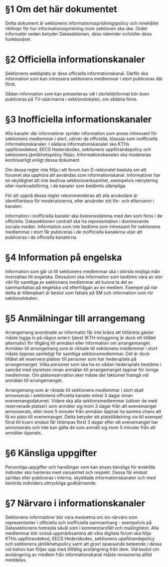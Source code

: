 <!-- Konglig Datasektionens PM för informationsspridning -->

# §1 Om det här dokumentet

Detta dokument är sektionens informationsspridningspolicy och innehåller riktlinjer för hur informationsspridning inom sektionen ska ske. Ordet informatör nedan betyder Datasektionen, dess nämnder och/eller dess funktionärer.

# §2 Officiella informationskanaler

Sektionens webbplats är dess officiella informationskanal. Därför ska information som kan intressera sektionens medlemmar i stort publiceras där först.

Sådan information som kan presenteras väl i storbildsformat bör även publiceras på TV-skärmarna i sektionslokalen, om sådana finns.

# §3 Inofficiella informationskanaler

Alla kanaler där informatörer sprider information som anses intressant för sektionens medlemmar i stort, utöver de officiella, klassas som inofficiella informationskanaler. I sådana informationskanaler ska KTHs uppförandekod, EECS Hederskodex, sektionens uppförandepolicy och sektionens jämlikhetspolicy följas. Informationskanalen ska modereras kontinuerligt enligt dessa dokument.

Om dessa regler inte följs i ett forum kan D-rektoratet besluta om att forumet ska upphöra att användas som informationskanal. Informatörer har en skyldighet att inte bedriva sektionsverksamhet, exempelvis rekrytering eller marknadsföring, i de kanaler som bedömts olämpliga.

För att uppnå dessa regler rekommenderas att alla användare är identifierbara för moderatorerna, eller använder sitt för- och efternamn i kanalen.

Information i inofficiella kanaler ska överensstämma med den som finns i de officiella. Datasektionen centralt ska ha representation i dominerande sociala medier. Information som inte bedöms som intressant för sektionens medlemmar i stort får publiceras i de inofficiella kanalerna utan att publiceras i de officiella kanalerna.

# §4 Information på engelska

Information som går ut till sektionens medlemmar ska i största möjliga mån översättas till engelska. Dessutom ska information som bedöms vara av stor vikt för samtliga av sektionens medlemmar att kunna ta del av sammanfattas på engelska vid efterfrågan av en medlem. Exempel på när detta är tillämpbart är beslut som fattats på SM och information som rör sektionslokalen.

# §5 Anmälningar till arrangemang

Arrangemang anordnade av informatör får inte kräva att tilltänkta gäster måste logga in på någon extern tjänst (KTH-inloggning är dock ett tillåtet alternativ) för tillgång till anmälan eller information om arrangemanget. Anmälan till arrangemang som är riktade till sektionens medlemmar i stort måste öppnas samtidigt för samtliga sektionsmedlemmar. Det är dock tillåtet att reservera platser till personer som har hedersplats på arrangemanget. Vilka personer som ska ha en sådan hedersplats bestäms i samråd med styrelsen innan anmälan till arrangemanget öppnar för övriga medlemmar. Om platsreservation sker måste det faktumet framgå vid anmälan till arrangemanget.

Arrangemang som är riktade till sektionens medlemmar i stort skall annonseras i sektionens officiella kanaler minst 3 dagar innan evenemangsdatumet. Vidare ska alla sektionsmedlemmar (utöver de med reserverade platser) som anmäler sig inom 3 dagar från att evenemanget annonserats, eller inom 5 minuter från anmälan öppnat ha samma chans att få en plats till evenemanget. Detta betyder att platstilldelning via till exempel först till kvarn endast får tillämpas först 3 dagar efter att evenemanget har annonserats och inte kan gälla de som anmält sig inom 5 minuter från att anmälan öppnats.

# §6 Känsliga uppgifter

Personliga uppgifter och handlingar som kan anses känsliga för enskilda individer ska hanteras med varsamhet och respekt. Dessa får endast spridas eller publiceras i interna, skyddade informationskanaler och med berörda individers uttryckliga godkännande.

# §7 Närvaro i informationskanaler

Sektionens informatörer bör vara medvetna om sin närvaro som representanter i officiella och inofficiella sammanhang - exempelvis på Datasektionens hemsida såväl som i kommentarsfält och mailinglistor. Alla medlemmar bör också uppmärksamma att våra digitala forum ska följa KTHs uppförandekod, EECS Hederskodex, sektionens uppförandepolicy och sektionens jämlikhetspolicy samt att grovt opassande beteende i dessa vid behov kan följas upp med tillfällig avstängning från dem. Vid beslut om avstängning av medlem från informationskanal måste revisorerna alltid meddelas.
